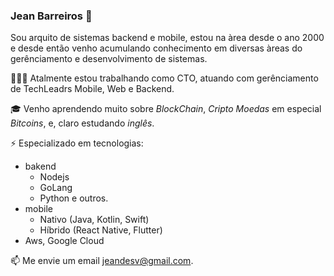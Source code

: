 ### Jean Barreiros 👋

Sou arquito de sistemas backend e mobile, estou na àrea desde o ano 2000 e desde então venho acumulando conhecimento em diversas àreas do gerênciamento e desenvolvimento de sistemas.

👨🏻‍💻 Atalmente estou trabalhando como CTO, atuando com gerênciamento de TechLeadrs Mobile, Web e Backend.

🎓 Venho aprendendo muito sobre _BlockChain_, _Cripto_ _Moedas_ em especial _Bitcoins_, e, claro estudando _inglês_.

⚡ Especializado em tecnologias:
  - bakend
    - Nodejs
    - GoLang
    - Python e outros.
  - mobile
      - Nativo (Java, Kotlin, Swift)
      - Híbrido (React Native, Flutter)
  - Aws, Google Cloud

📫 Me envie um email jeandesv@gmail.com.
